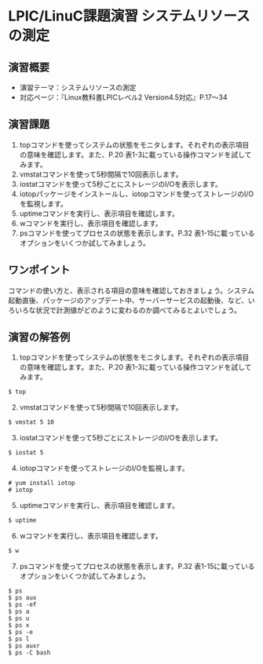 # LPIC/LinuC課題演習 システムリソースの測定
## 演習概要
* 演習テーマ：システムリソースの測定
* 対応ページ：『Linux教科書LPICレベル2 Version4.5対応』P.17～34

## 演習課題
1. topコマンドを使ってシステムの状態をモニタします。それぞれの表示項目の意味を確認します。また、P.20 表1-3に載っている操作コマンドを試してみます。
2. vmstatコマンドを使って5秒間隔で10回表示します。
3. iostatコマンドを使って5秒ごとにストレージのI/Oを表示します。
4. iotopパッケージをインストールし、iotopコマンドを使ってストレージのI/Oを監視します。
5. uptimeコマンドを実行し、表示項目を確認します。
6. wコマンドを実行し、表示項目を確認します。
7. psコマンドを使ってプロセスの状態を表示します。P.32 表1-15に載っているオプションをいくつか試してみましょう。


## ワンポイント
コマンドの使い方と、表示される項目の意味を確認しておきましょう。システム起動直後、パッケージのアップデート中、サーバーサービスの起動後、など、いろいろな状況で計測値がどのように変わるのか調べてみるとよいでしょう。

## 演習の解答例
1. topコマンドを使ってシステムの状態をモニタします。それぞれの表示項目の意味を確認します。また、P.20 表1-3に載っている操作コマンドを試してみます。
```
$ top
```
2.  vmstatコマンドを使って5秒間隔で10回表示します。
```
$ vmstat 5 10
```
3. iostatコマンドを使って5秒ごとにストレージのI/Oを表示します。
```
$ iostat 5
```
4. iotopコマンドを使ってストレージのI/Oを監視します。
```
# yum install iotop
# iotop
```
5. uptimeコマンドを実行し、表示項目を確認します。
```
$ uptime
```
6. wコマンドを実行し、表示項目を確認します。
```
$ w
```
7. psコマンドを使ってプロセスの状態を表示します。P.32 表1-15に載っているオプションをいくつか試してみましょう。

```
$ ps
$ ps aux
$ ps -ef
$ ps a
$ ps u
$ ps x
$ ps -e
$ ps l
$ ps auxr
$ ps -C bash
```

